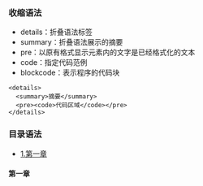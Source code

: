 ### 收缩语法
* details：折叠语法标签
* summary：折叠语法展示的摘要
* pre：以原有格式显示元素内的文字是已经格式化的文本
* code：指定代码范例
* blockcode：表示程序的代码块

```
<details>
  <summary>摘要</summary>
  <pre><code>代码区域</code></pre>
</details>
```


### 目录语法

* [1.第一章](#1)


<h4 id="1">第一章</h4>